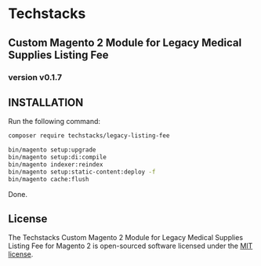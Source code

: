 # Techstacks 
## Custom Magento 2 Module for Legacy Medical Supplies Listing Fee

### version v0.1.7

## INSTALLATION

Run the following command:
```bash
composer require techstacks/legacy-listing-fee
```

```bash
bin/magento setup:upgrade  
bin/magento setup:di:compile
bin/magento indexer:reindex
bin/magento setup:static-content:deploy -f  
bin/magento cache:flush
```  

Done.

## License
The Techstacks Custom Magento 2 Module for Legacy Medical Supplies Listing Fee for Magento 2 is open-sourced software licensed under the [MIT license](https://opensource.org/licenses/MIT).
